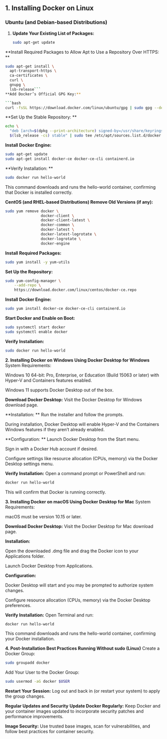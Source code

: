 ## 1. Installing Docker on Linux

### Ubuntu (and Debian-based Distributions)
1. **Update Your Existing List of Packages:**
   ```bash
   sudo apt-get update
   ```

**Install Required Packages to Allow Apt to Use a Repository Over HTTPS:
**
```bash
sudo apt-get install \
  apt-transport-https \
  ca-certificates \
  curl \
  gnupg \
  lsb-release```
**Add Docker’s Official GPG Key:**

```bash
curl -fsSL https://download.docker.com/linux/ubuntu/gpg | sudo gpg --dearmor -o /usr/share/keyrings/docker-archive-keyring.gpg
```
**Set Up the Stable Repository:
**
```bash
echo \
  "deb [arch=$(dpkg --print-architecture) signed-by=/usr/share/keyrings/docker-archive-keyring.gpg] https://download.docker.com/linux/ubuntu \
  $(lsb_release -cs) stable" | sudo tee /etc/apt/sources.list.d/docker.list > /dev/null
  ```
**Install Docker Engine:**

```bash
sudo apt-get update
sudo apt-get install docker-ce docker-ce-cli containerd.io
```
**Verify Installation:
**
```bash
sudo docker run hello-world
```
This command downloads and runs the hello-world container, confirming that Docker is installed correctly.

**CentOS (and RHEL-based Distributions)
Remove Old Versions (if any):**

```bash
sudo yum remove docker \
                docker-client \
                docker-client-latest \
                docker-common \
                docker-latest \
                docker-latest-logrotate \
                docker-logrotate \
                docker-engine
```
**Install Required Packages:**

```bash
sudo yum install -y yum-utils
```
**Set Up the Repository:**

```bash
sudo yum-config-manager \
    --add-repo \
    https://download.docker.com/linux/centos/docker-ce.repo
```
**Install Docker Engine:**

```bash
sudo yum install docker-ce docker-ce-cli containerd.io
```
**Start Docker and Enable on Boot:**

```bash
sudo systemctl start docker
sudo systemctl enable docker
```
**Verify Installation:**

```bash
sudo docker run hello-world
```
**2. Installing Docker on Windows
Using Docker Desktop for Windows**
System Requirements:

Windows 10 64-bit: Pro, Enterprise, or Education (Build 15063 or later) with Hyper-V and Containers features enabled.

Windows 11 supports Docker Desktop out of the box.

**Download Docker Desktop:**
Visit the Docker Desktop for Windows download page.

**Installation:
**
Run the installer and follow the prompts.

During installation, Docker Desktop will enable Hyper-V and the Containers Windows features if they aren’t already enabled.

**Configuration:
**
Launch Docker Desktop from the Start menu.

Sign in with a Docker Hub account if desired.

Configure settings like resource allocation (CPUs, memory) via the Docker Desktop settings menu.

**Verify Installation:**
Open a command prompt or PowerShell and run:

```bash
docker run hello-world
```
This will confirm that Docker is running correctly.

**3. Installing Docker on macOS
Using Docker Desktop for Mac**
System Requirements:

macOS must be version 10.15 or later.

**Download Docker Desktop:**
Visit the Docker Desktop for Mac download page.

**Installation:**

Open the downloaded .dmg file and drag the Docker icon to your Applications folder.

Launch Docker Desktop from Applications.

**Configuration:**

Docker Desktop will start and you may be prompted to authorize system changes.

Configure resource allocation (CPUs, memory) via the Docker Desktop preferences.

**Verify Installation:**
Open Terminal and run:

```bash
docker run hello-world
```
This command downloads and runs the hello-world container, confirming your Docker installation.

**4. Post-Installation Best Practices
Running Without sudo (Linux)**
Create a Docker Group:

```bash
sudo groupadd docker
```
Add Your User to the Docker Group:

```bash
sudo usermod -aG docker $USER
```
**Restart Your Session:**
Log out and back in (or restart your system) to apply the group changes.

**Regular Updates and Security**
**Update Docker Regularly:**
Keep Docker and your container images updated to incorporate security patches and performance improvements.

**Image Security:**
Use trusted base images, scan for vulnerabilities, and follow best practices for container security.